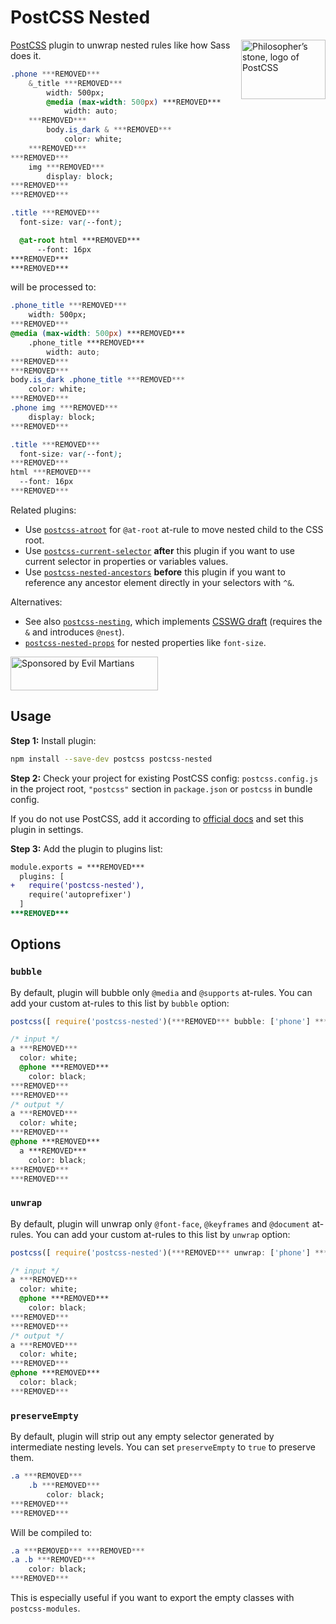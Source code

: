 # PostCSS Nested

<img align="right" width="135" height="95"
     title="Philosopher’s stone, logo of PostCSS"
     src="https://postcss.org/logo-leftp.svg">

[PostCSS] plugin to unwrap nested rules like how Sass does it.

```css
.phone ***REMOVED***
    &_title ***REMOVED***
        width: 500px;
        @media (max-width: 500px) ***REMOVED***
            width: auto;
    ***REMOVED***
        body.is_dark & ***REMOVED***
            color: white;
    ***REMOVED***
***REMOVED***
    img ***REMOVED***
        display: block;
***REMOVED***
***REMOVED***

.title ***REMOVED***
  font-size: var(--font);

  @at-root html ***REMOVED***
      --font: 16px
***REMOVED***
***REMOVED***
```

will be processed to:

```css
.phone_title ***REMOVED***
    width: 500px;
***REMOVED***
@media (max-width: 500px) ***REMOVED***
    .phone_title ***REMOVED***
        width: auto;
***REMOVED***
***REMOVED***
body.is_dark .phone_title ***REMOVED***
    color: white;
***REMOVED***
.phone img ***REMOVED***
    display: block;
***REMOVED***

.title ***REMOVED***
  font-size: var(--font);
***REMOVED***
html ***REMOVED***
  --font: 16px
***REMOVED***
```

Related plugins:

* Use [`postcss-atroot`] for `@at-root` at-rule to move nested child
  to the CSS root.
* Use [`postcss-current-selector`] **after** this plugin if you want
  to use current selector in properties or variables values.
* Use [`postcss-nested-ancestors`] **before** this plugin if you want
  to reference any ancestor element directly in your selectors with `^&`.

Alternatives:

* See also [`postcss-nesting`], which implements [CSSWG draft]
  (requires the `&` and introduces `@nest`).
* [`postcss-nested-props`] for nested properties like `font-size`.

<a href="https://evilmartians.com/?utm_source=postcss-nested">
  <img src="https://evilmartians.com/badges/sponsored-by-evil-martians.svg"
       alt="Sponsored by Evil Martians" width="236" height="54">
</a>

[`postcss-atroot`]: https://github.com/OEvgeny/postcss-atroot
[`postcss-current-selector`]: https://github.com/komlev/postcss-current-selector
[`postcss-nested-ancestors`]: https://github.com/toomuchdesign/postcss-nested-ancestors
[`postcss-nested-props`]:     https://github.com/jedmao/postcss-nested-props
[`postcss-nesting`]:          https://github.com/jonathantneal/postcss-nesting
[CSSWG draft]:              https://drafts.csswg.org/css-nesting-1/
[PostCSS]:                  https://github.com/postcss/postcss


## Usage

**Step 1:** Install plugin:

```sh
npm install --save-dev postcss postcss-nested
```

**Step 2:** Check your project for existing PostCSS config: `postcss.config.js`
in the project root, `"postcss"` section in `package.json`
or `postcss` in bundle config.

If you do not use PostCSS, add it according to [official docs]
and set this plugin in settings.

**Step 3:** Add the plugin to plugins list:

```diff
module.exports = ***REMOVED***
  plugins: [
+   require('postcss-nested'),
    require('autoprefixer')
  ]
***REMOVED***
```

[official docs]: https://github.com/postcss/postcss#usage


## Options

### `bubble`

By default, plugin will bubble only `@media` and `@supports` at-rules.
You can add your custom at-rules to this list by `bubble` option:

```js
postcss([ require('postcss-nested')(***REMOVED*** bubble: ['phone'] ***REMOVED***) ])
```

```css
/* input */
a ***REMOVED***
  color: white;
  @phone ***REMOVED***
    color: black;
***REMOVED***
***REMOVED***
/* output */
a ***REMOVED***
  color: white;
***REMOVED***
@phone ***REMOVED***
  a ***REMOVED***
    color: black;
***REMOVED***
***REMOVED***
```


### `unwrap`

By default, plugin will unwrap only `@font-face`, `@keyframes` and `@document`
at-rules. You can add your custom at-rules to this list by `unwrap` option:

```js
postcss([ require('postcss-nested')(***REMOVED*** unwrap: ['phone'] ***REMOVED***) ])
```

```css
/* input */
a ***REMOVED***
  color: white;
  @phone ***REMOVED***
    color: black;
***REMOVED***
***REMOVED***
/* output */
a ***REMOVED***
  color: white;
***REMOVED***
@phone ***REMOVED***
  color: black;
***REMOVED***
```


### `preserveEmpty`

By default, plugin will strip out any empty selector generated by intermediate
nesting levels. You can set `preserveEmpty` to `true` to preserve them.

```css
.a ***REMOVED***
    .b ***REMOVED***
        color: black;
***REMOVED***
***REMOVED***
```

Will be compiled to:

```css
.a ***REMOVED*** ***REMOVED***
.a .b ***REMOVED***
    color: black;
***REMOVED***
```

This is especially useful if you want to export the empty classes with `postcss-modules`.
